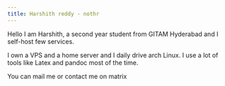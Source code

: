 ```yaml
---
title: Harshith reddy - nothr
---
```


Hello I am Harshith, a second year student from GITAM Hyderabad and I self-host few services.

I own a VPS and a home server and I daily drive arch Linux. I use a lot of tools like Latex and pandoc most of the time.

You can mail me or contact me on matrix 
